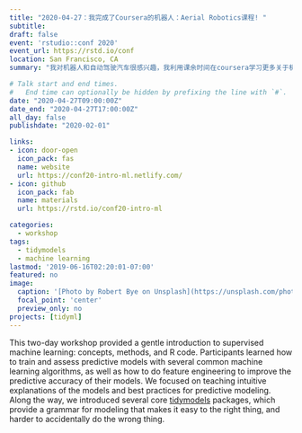 ```yaml
---
title: "2020-04-27：我完成了Coursera的机器人：Aerial Robotics课程! "
subtitle:
draft: false
event: 'rstudio::conf 2020'
event_url: https://rstd.io/conf
location: San Francisco, CA
summary: "我对机器人和自动驾驶汽车很感兴趣，我利用课余时间在coursera学习更多关于机器人和自动驾驶汽车的知识，完成了课程 [Robotics:Aerial Robotics](https://www.coursera.org/learn/robotics-flight)"

# Talk start and end times.
#   End time can optionally be hidden by prefixing the line with `#`.
date: "2020-04-27T09:00:00Z"
date_end: "2020-04-27T17:00:00Z"
all_day: false
publishdate: "2020-02-01"

links:
- icon: door-open
  icon_pack: fas
  name: website
  url: https://conf20-intro-ml.netlify.com/
- icon: github
  icon_pack: fab
  name: materials
  url: https://rstd.io/conf20-intro-ml

categories:
  - workshop
tags:
  - tidymodels
  - machine learning
lastmod: '2019-06-16T02:20:01-07:00'
featured: no
image:
  caption: '[Photo by Robert Bye on Unsplash](https://unsplash.com/photos/R-WtV-QyVnY)'
  focal_point: 'center'
  preview_only: no
projects: [tidyml]
---
```


This two-day workshop provided a gentle introduction to supervised machine learning: concepts, methods, and R code. Participants learned how to train and assess predictive models with several common machine learning algorithms, as well as how to do feature engineering to improve the predictive accuracy of their models. We focused on teaching intuitive explanations of the models and best practices for predictive modeling. Along the way, we introduced several core [tidymodels](https://github.com/tidymodels) packages, which provide a grammar for modeling that makes it easy to the right thing, and harder to accidentally do the wrong thing.